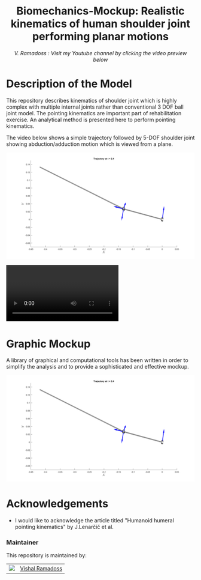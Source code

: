 
<h1 align="center">
Biomechanics-Mockup: Realistic kinematics of human shoulder joint performing planar motions  </h1>
<div align="center">
<i>
V. Ramadoss : Visit my Youtube channel by clicking the video preview below
</i>
</div>

# Description of the Model

This repository describes kinematics of shoulder joint which is highly complex with multiple internal joints rather than conventional 3 DOF ball joint model. The pointing kinematics are important part of rehabilitation exercise. An analytical method is presented here to perform pointing kinematics.


<p align="center">

The video below shows a simple trajectory followed by 5-DOF shoulder joint showing abduction/adduction motion which is viewed from a plane.

[![Watch more trajectory videos](https://github.com/austinvishal/BioMo--Biomechanics-Mockup/blob/main/assets/humeralpointingkinematics.png)](https://github.com/austinvishal/BioMo--Biomechanics-Mockup/raw/main/assets/humeralabduction.mp4)

<video src="https://github.com/austinvishal/BioMo--Biomechanics-Mockup/raw/main/assets/humeralabduction.mp4"></video>

# Graphic Mockup

A library of graphical and computational tools has been written in order to simplify the analysis and to provide a sophisticated and effective mockup. 
</p>

<p align="center">

![](https://github.com/austinvishal/BioMo--Biomechanics-Mockup/blob/main/assets/humeralpointingkinematics.png)

</p>

# Acknowledgements

- I would like to acknowledge the article titled "Humanoid humeral pointing kinematics" by J.Lenarčič et al.

### Maintainer

This repository is maintained by:

| | |
|:---:|:---:|
| [<img src="https://github.com/austinvishal.png" width="40">](https://github.com/austinvishal) | [Vishal Ramadoss](https://github.com/austinvishal) |

